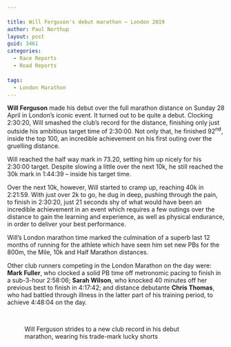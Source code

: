 ```yaml
---

title: Will Ferguson's debut marathon – London 2019
author: Paul Northup
layout: post
guid: 3461
categories:
  - Race Reports
  - Road Reports

tags:
  - London Marathon
---
```

**Will Ferguson** made his debut over the full marathon distance on Sunday 28 April in London’s iconic event. It turned out to be quite a debut. Clocking 2:30:20, Will smashed the club’s record for the distance, finishing only just outside his ambitious target time of 2:30:00. Not only that, he finished 92<sup>nd</sup>, inside the top 100, an incredible achievement on his first outing over the gruelling distance.

Will reached the half way mark in 73.20, setting him up nicely for his 2:30:00 target. Despite slowing a little over the next 10k, he still reached&nbsp;the 30k mark in 1:44:39 – inside his target time.

Over the next 10k, however, Will started to cramp up, reaching 40k in 2:21:59. With just over 2k to go, he dug in deep, pushing through the pain, to finish in 2:30:20, just 21 seconds shy of what would have been an incredible achievement in an event which requires a few outings over the distance to gain the learning and experience, as well as physical endurance, in order to deliver your best performance.&nbsp;

Will’s London marathon time marked the culmination of a superb last 12 months of running for the athlete which have seen him set new PBs for the 800m,&nbsp;the Mile, 10k and Half Marathon distances.

Other club runners competing in the London Marathon on the day were: **Mark Fuller**, who clocked a solid PB time off metronomic pacing to finish in a sub-3-hour 2:58:06; **Sarah Wilson**, who knocked 40 minutes off her previous best to finish in 4:17:42; and distance debutante **Chris Thomas**, who had battled through illness in the latter part of his training period, to achieve 4:48:04 on the day.<figure class="wp-block-image is-resized">

<img src="/Images/2019/04/Will-London-Marathon-e1556541729859.jpg" alt="" class="wp-image-3464" width="800" srcset="/Images/2019/04/Will-London-Marathon-e1556541729859.jpg 480w, /Images/2019/04/Will-London-Marathon-e1556541729859-225x300.jpg 225w" sizes="(max-width: 480px) 100vw, 480px" /> <figcaption>Will Ferguson strides to a new club record in his debut marathon, wearing his trade-mark lucky shorts</figcaption></figure>
